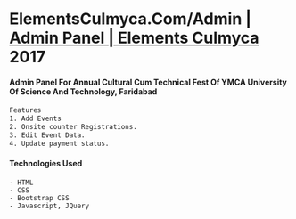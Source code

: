 # ElementsCulmyca.Com/Admin | [Admin Panel | Elements Culmyca] 2017 
 [Admin Panel | Elements Culmyca]: <http://elementsculmyca.com/admin>
#### Admin Panel For Annual Cultural Cum Technical Fest Of YMCA University Of Science And Technology, Faridabad

```sh 
Features
1. Add Events
2. Onsite counter Registrations.
3. Edit Event Data.
4. Update payment status.
```

#### Technologies Used
````
- HTML
- CSS
- Bootstrap CSS
- Javascript, JQuery
````


